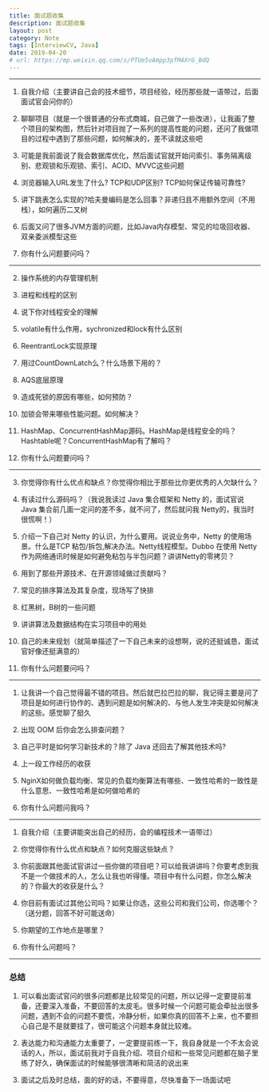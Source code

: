 ```yaml
---
title: 面试题收集
description: 面试题收集
layout: post
category: Note
tags: [InterviewCV, Java]
date: 2019-04-20
# url: https://mp.weixin.qq.com/s/PTUe5vAmpp3pfM4XrG_BdQ
---
```


-----

1. 自我介绍（主要讲自己会的技术细节，项目经验，经历那些就一语带过，后面面试官会问你的）
    
2. 聊聊项目（就是一个很普通的分布式商城，自己做了一些改进），让我画了整个项目的架构图，然后针对项目抛了一系列的提高性能的问题，还问了我做项目的过程中遇到了那些问题，如何解决的，差不读就这些吧
    
3. 可能是我前面说了我会数据库优化，然后面试官就开始问索引、事务隔离级别、悲观锁和乐观锁、索引、ACID、MVVC这些问题
    
4. 浏览器输入URL发生了什么? TCP和UDP区别? TCP如何保证传输可靠性?
    
5. 讲下跳表怎么实现的?哈夫曼编码是怎么回事？非递归且不用额外空间（不用栈），如何遍历二叉树
    
6. 后面又问了很多JVM方面的问题，比如Java内存模型、常见的垃圾回收器、双亲委派模型这些
    
7. 你有什么问题要问吗？

-----

2. 操作系统的内存管理机制
    
3. 进程和线程的区别
    
4. 说下你对线程安全的理解
    
5. volatile有什么作用，sychronized和lock有什么区别
    
6. ReentrantLock实现原理
    
7. 用过CountDownLatch么？什么场景下用的？
    
8. AQS底层原理
    
9. 造成死锁的原因有哪些，如何预防？
    
10. 加锁会带来哪些性能问题。如何解决？
    
11. HashMap、ConcurrentHashMap源码。HashMap是线程安全的吗？Hashtable呢？ConcurrentHashMap有了解吗？
    
13. 你有什么问题要问吗？
    
-----
    
3. 你觉得你有什么优点和缺点？你觉得你相比于那些比你更优秀的人欠缺什么？
    
4. 有读过什么源码吗？（我说我读过 Java 集合框架和 Netty 的，面试官说 Java 集合前几面一定问的差不多，就不问了，然后就问我 Netty的，我当时很慌啊！）
    
5. 介绍一下自己对 Netty 的认识，为什么要用。说说业务中，Netty 的使用场景。什么是TCP 粘包/拆包,解决办法。Netty线程模型。Dubbo 在使用 Netty 作为网络通讯时候是如何避免粘包与半包问题？讲讲Netty的零拷贝？
    
6. 用到了那些开源技术、在开源领域做过贡献吗？
    
7. 常见的排序算法及其复杂度，现场写了快排
    
8. 红黑树，B树的一些问题
    
9. 讲讲算法及数据结构在实习项目中的用处
    
10. 自己的未来规划（就简单描述了一下自己未来的设想啊，说的还挺诚恳，面试官好像还挺满意的）
    
11. 你有什么问题要问吗？
    
-----

1. 让我讲一个自己觉得最不错的项目。然后就巴拉巴拉的聊，我记得主要是问了项目是如何进行协作的、遇到问题是如何解决的、与他人发生冲突是如何解决的这些。感觉聊了挺久
    
2. 出现 OOM 后你会怎么排查问题？
    
3. 自己平时是如何学习新技术的？除了 Java 还回去了解其他技术吗?
    
4. 上一段工作经历的收获
    
5. NginX如何做负载均衡、常见的负载均衡算法有哪些、一致性哈希的一致性是什么意思、一致性哈希是如何做哈希的
    
6. 你有什么问题问我吗？
    
-----

1. 自我介绍（主要讲能突出自己的经历，会的编程技术一语带过）
    
2. 你觉得你有什么优点和缺点？如何克服这些缺点？
    
4. 你前面跟其他面试官讲过一些你做的项目吧？可以给我讲讲吗？你要考虑到我不是一个做技术的人，怎么让我也听得懂。项目中有什么问题，你怎么解决的？你最大的收获是什么？
    
5. 你目前有面试过其他公司吗？如果让你选，这些公司和我们公司，你选哪个？（送分题，回答不好可能送命）
    
6. 你期望的工作地点是哪里？
    
7. 你有什么问题吗？

-----

### 总结

1. 可以看出面试官问的很多问题都是比较常见的问题，所以记得一定要提前准备，还要深入准备，不要回答的太皮毛。很多时候一个问题可能会牵扯出很多问题，遇到不会的问题不要慌，冷静分析，如果你真的回答不上来，也不要担心自己是不是就要挂了，很可能这个问题本身就比较难。
    
2. 表达能力和沟通能力太重要了，一定要提前练一下，我自身就是一个不太会说话的人，所以，面试前我对于自我介绍、项目介绍和一些常见问题都在脑子里练了好久，确保面试的时候能够很清晰和简洁的说出来
    
4. 面试之后及时总结，面的好的话，不要得意，尽快准备下一场面试吧
